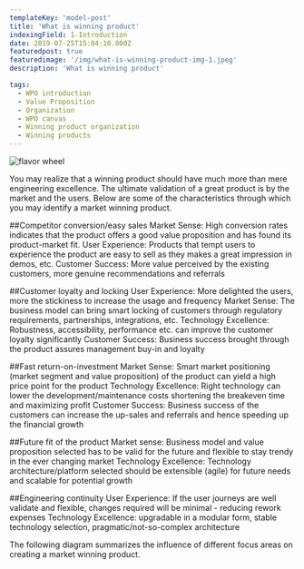 ```yaml
---
templateKey: 'model-post'
title: 'What is winning product'
indexingField: 1-Introduction
date: 2019-07-25T15:04:10.000Z
featuredpost: true
featuredimage: '/img/what-is-winning-product-img-1.jpeg'
description: 'What is winning product'

tags:
  - WPO introduction
  - Value Proposition
  - Organization
  - WPO canvas
  - Winning product organization
  - Winning products
---
```


![flavor wheel](/img/what-is-winning-product-img-1.jpeg)

You may realize that a winning product should have much more than mere engineering excellence. The ultimate validation of a great product is by the market and the users. Below are some of the characteristics through which you may identify a market winning product.



##Competitor conversion/easy sales
Market Sense: High conversion rates indicates that the product offers a good value proposition and has found its product-market fit.
User Experience: Products that tempt users to experience the product are easy to sell as they makes a great impression in demos, etc.
Customer Success: More value perceived by the existing customers, more genuine recommendations and referrals


##Customer loyalty and locking
User Experience: More delighted the users, more the stickiness to increase the usage and frequency
Market Sense: The business model can bring smart locking of customers through regulatory requirements, partnerships, integrations, etc.
Technology Excellence: Robustness, accessibility, performance etc. can improve the customer loyalty significantly
Customer Success: Business success brought through the product assures management buy-in and loyalty


##Fast return-on-investment
Market Sense: Smart market positioning (market segment and value proposition) of the product can yield a high price point for the product
Technology Excellence: Right technology can lower the development/maintenance costs shortening the breakeven time and maximizing profit
Customer Success: Business success of the customers can increase the up-sales and referrals and hence speeding up the financial growth


##Future fit of the product
Market sense: Business model and value proposition selected has to be valid for the future and flexible to stay trendy in the ever changing market
Technology Excellence: Technology architecture/platform selected should be extensible (agile) for future needs and scalable for potential growth


##Engineering continuity
User Experience: If the user journeys are well validate and flexible, changes required will be minimal - reducing rework expenses
Technology Excellence: upgradable in a modular form, stable technology selection, pragmatic/not-so-complex architecture


The following diagram summarizes the influence of different focus areas on creating a market winning product.